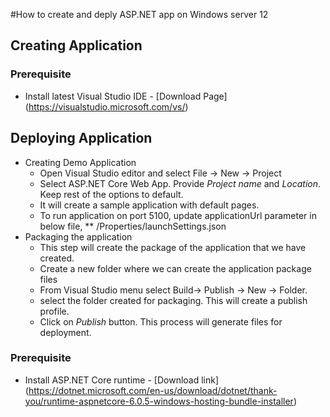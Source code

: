 #How to create and deply ASP.NET app on Windows server 12

## Creating Application

### Prerequisite
  * Install latest Visual Studio IDE - [Download Page] (https://visualstudio.microsoft.com/vs/)

## Deploying Application
  * Creating Demo Application
    * Open Visual Studio editor and select File -> New -> Project
    * Select ASP.NET Core Web App. Provide _Project name_ and _Location_. Keep rest of the options to default.
    * It will create a sample application with default pages.
    * To run application on port 5100, update applicationUrl parameter in below file,
    **  <Application Name>/Properties/launchSettings.json
  * Packaging the application
    * This step will create the package of the application that we have created.
    * Create a new folder where we can create the application package files
    * From Visual Studio menu select Build-> Publish -> New -> Folder.
    * select the folder created for packaging. This will create a publish profile.
    * Click on _Publish_ button. This process will generate files for deployment.    
    

### Prerequisite
  * Install ASP.NET Core runtime - [Download link] (https://dotnet.microsoft.com/en-us/download/dotnet/thank-you/runtime-aspnetcore-6.0.5-windows-hosting-bundle-installer)